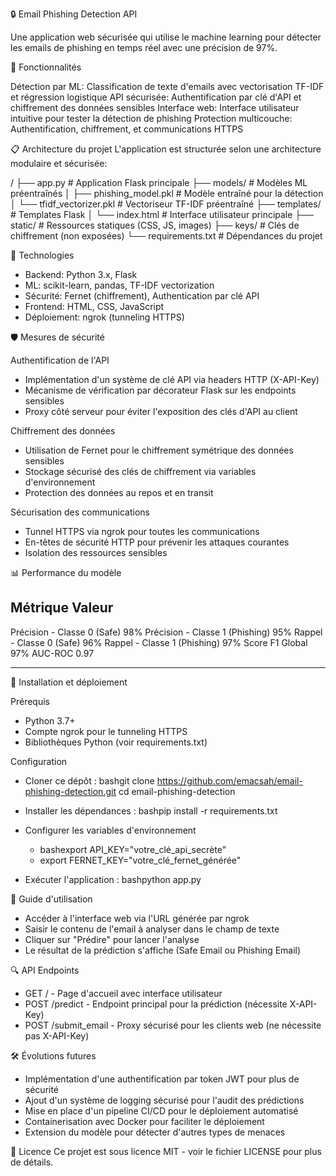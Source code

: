 🔒 Email Phishing Detection API

Une application web sécurisée qui utilise le machine learning pour détecter les emails de phishing en temps réel avec une précision de 97%.

🌟 Fonctionnalités

Détection par ML: Classification de texte d'emails avec vectorisation TF-IDF et régression logistique
API sécurisée: Authentification par clé d'API et chiffrement des données sensibles
Interface web: Interface utilisateur intuitive pour tester la détection de phishing
Protection multicouche: Authentification, chiffrement, et communications HTTPS

📋 Architecture du projet
L'application est structurée selon une architecture modulaire et sécurisée:

/
├── app.py                # Application Flask principale
├── models/               # Modèles ML préentraînés
│   ├── phishing_model.pkl       # Modèle entraîné pour la détection
│   └── tfidf_vectorizer.pkl     # Vectoriseur TF-IDF préentraîné
├── templates/            # Templates Flask
│   └── index.html              # Interface utilisateur principale
├── static/               # Ressources statiques (CSS, JS, images)
├── keys/                 # Clés de chiffrement (non exposées)
└── requirements.txt      # Dépendances du projet


🔧 Technologies

- Backend: Python 3.x, Flask
- ML: scikit-learn, pandas, TF-IDF vectorization
- Sécurité: Fernet (chiffrement), Authentication par clé API
- Frontend: HTML, CSS, JavaScript
- Déploiement: ngrok (tunneling HTTPS)

🛡️ Mesures de sécurité

Authentification de l'API

- Implémentation d'un système de clé API via headers HTTP (X-API-Key)
- Mécanisme de vérification par décorateur Flask sur les endpoints sensibles
- Proxy côté serveur pour éviter l'exposition des clés d'API au client

Chiffrement des données

- Utilisation de Fernet pour le chiffrement symétrique des données sensibles
- Stockage sécurisé des clés de chiffrement via variables d'environnement
- Protection des données au repos et en transit

Sécurisation des communications

- Tunnel HTTPS via ngrok pour toutes les communications
- En-têtes de sécurité HTTP pour prévenir les attaques courantes
- Isolation des ressources sensibles

📊 Performance du modèle

Métrique                                                Valeur   
---------------------------------------------------------------
Précision - Classe 0 (Safe)                              98%
Précision - Classe 1 (Phishing)                          95%
Rappel - Classe 0 (Safe)                                 96%
Rappel - Classe 1 (Phishing)                             97%
Score F1 Global                                          97%
AUC-ROC                                                 0.97

------------------------------------------------------------------------------------------------------------------------------------------------------------------
🚀 Installation et déploiement

Prérequis

- Python 3.7+
- Compte ngrok pour le tunneling HTTPS
- Bibliothèques Python (voir requirements.txt)

Configuration

- Cloner ce dépôt :
bashgit clone https://github.com/emacsah/email-phishing-detection.git
cd email-phishing-detection

- Installer les dépendances : bashpip install -r requirements.txt

- Configurer les variables d'environnement

  - bashexport API_KEY="votre_clé_api_secrète"
  - export FERNET_KEY="votre_clé_fernet_générée"

- Exécuter l'application : bashpython app.py

📝 Guide d'utilisation

- Accéder à l'interface web via l'URL générée par ngrok
- Saisir le contenu de l'email à analyser dans le champ de texte
- Cliquer sur "Prédire" pour lancer l'analyse
- Le résultat de la prédiction s'affiche (Safe Email ou Phishing Email)

🔍 API Endpoints

- GET / - Page d'accueil avec interface utilisateur
- POST /predict - Endpoint principal pour la prédiction (nécessite X-API-Key)
- POST /submit_email - Proxy sécurisé pour les clients web (ne nécessite pas X-API-Key)

🛠️ Évolutions futures

- Implémentation d'une authentification par token JWT pour plus de sécurité
- Ajout d'un système de logging sécurisé pour l'audit des prédictions
- Mise en place d'un pipeline CI/CD pour le déploiement automatisé
- Containerisation avec Docker pour faciliter le déploiement
- Extension du modèle pour détecter d'autres types de menaces

📜 Licence
Ce projet est sous licence MIT - voir le fichier LICENSE pour plus de détails.
